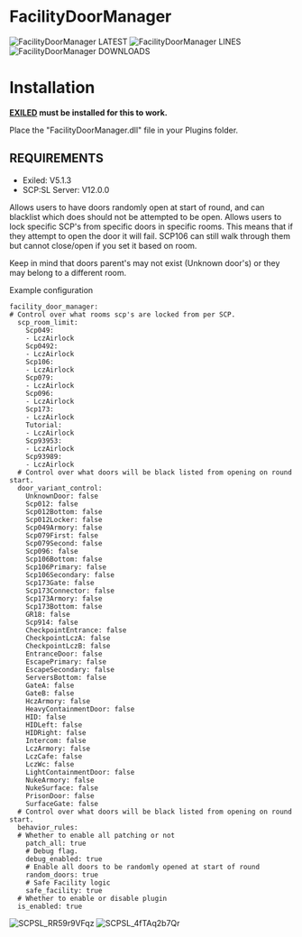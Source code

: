 # FacilityDoorManager


![FacilityDoorManager LATEST](https://img.shields.io/github/v/release/Undid-Iridium/FacilityDoorManager?include_prereleases&style=flat-square)
![FacilityDoorManager LINES](https://img.shields.io/tokei/lines/github/Undid-Iridium/FacilityDoorManager)
![FacilityDoorManager DOWNLOADS](https://img.shields.io/github/downloads/Undid-Iridium/FacilityDoorManager/total?style=flat-square)


# Installation

**[EXILED](https://github.com/galaxy119/EXILED) must be installed for this to work.**

Place the "FacilityDoorManager.dll" file in your Plugins folder.


## REQUIREMENTS
* Exiled: V5.1.3
* SCP:SL Server: V12.0.0


Allows users to have doors randomly open at start of round, and can blacklist which does should not be attempted to be open.
Allows users to lock specific SCP's from specific doors in specific rooms. This means that if they attempt to open the door it will fail. SCP106 can still walk through them but cannot close/open if you set it based on room.

Keep in mind that doors parent's may not exist (Unknown door's) or they may belong to a different room.

Example configuration 
```
facility_door_manager:
# Control over what rooms scp's are locked from per SCP.
  scp_room_limit:
    Scp049:
    - LczAirlock
    Scp0492:
    - LczAirlock
    Scp106:
    - LczAirlock
    Scp079:
    - LczAirlock
    Scp096:
    - LczAirlock
    Scp173:
    - LczAirlock
    Tutorial:
    - LczAirlock
    Scp93953:
    - LczAirlock
    Scp93989:
    - LczAirlock
  # Control over what doors will be black listed from opening on round start.
  door_variant_control:
    UnknownDoor: false
    Scp012: false
    Scp012Bottom: false
    Scp012Locker: false
    Scp049Armory: false
    Scp079First: false
    Scp079Second: false
    Scp096: false
    Scp106Bottom: false
    Scp106Primary: false
    Scp106Secondary: false
    Scp173Gate: false
    Scp173Connector: false
    Scp173Armory: false
    Scp173Bottom: false
    GR18: false
    Scp914: false
    CheckpointEntrance: false
    CheckpointLczA: false
    CheckpointLczB: false
    EntranceDoor: false
    EscapePrimary: false
    EscapeSecondary: false
    ServersBottom: false
    GateA: false
    GateB: false
    HczArmory: false
    HeavyContainmentDoor: false
    HID: false
    HIDLeft: false
    HIDRight: false
    Intercom: false
    LczArmory: false
    LczCafe: false
    LczWc: false
    LightContainmentDoor: false
    NukeArmory: false
    NukeSurface: false
    PrisonDoor: false
    SurfaceGate: false
  # Control over what doors will be black listed from opening on round start.
  behavior_rules:
  # Whether to enable all patching or not
    patch_all: true
    # Debug flag.
    debug_enabled: true
    # Enable all doors to be randomly opened at start of round
    random_doors: true
    # Safe Facility logic
    safe_facility: true
  # Whether to enable or disable plugin
  is_enabled: true
```

![SCPSL_RR59r9VFqz](https://user-images.githubusercontent.com/24619207/148615127-98bfcd42-e962-43c1-95ae-7007afa8bd10.png)
![SCPSL_4fTAq2b7Qr](https://user-images.githubusercontent.com/24619207/148615132-dd08fd0c-0849-4aa5-b086-df8884d24870.png)
